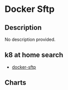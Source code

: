 # Docker Sftp

## Description

No description provided.

## k8 at home search

- [docker-sftp](https://nanne.dev/k8s-at-home-search/#/docker-sftp)

## Charts



